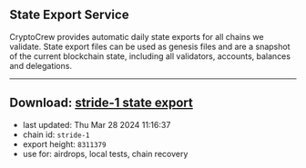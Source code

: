 ## State Export Service
CryptoCrew provides automatic daily state exports for all chains we validate. State export files can be used as genesis files and are a snapshot of the current blockchain state, including all validators, accounts, balances and delegations.

---
**Download: [stride-1 state export](https://dl-eu2.ccvalidators.com/SERVICE/stride/stride-1_export_8311379.json)**
---

- last updated: Thu Mar 28 2024 11:16:37
- chain id: `stride-1`
- export height: `8311379`
- use for: airdrops, local tests, chain recovery
